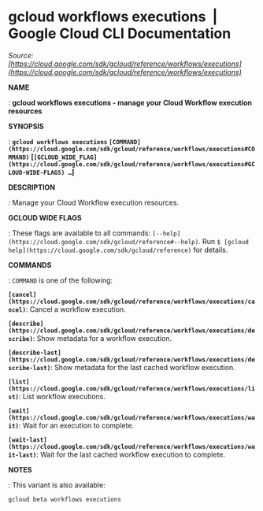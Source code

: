 # gcloud workflows executions  |  Google Cloud CLI Documentation

*Source: [https://cloud.google.com/sdk/gcloud/reference/workflows/executions](https://cloud.google.com/sdk/gcloud/reference/workflows/executions)*

**NAME**

: **gcloud workflows executions - manage your Cloud Workflow execution resources**

**SYNOPSIS**

: **`gcloud workflows executions` `[COMMAND](https://cloud.google.com/sdk/gcloud/reference/workflows/executions#COMMAND)` [`[GCLOUD_WIDE_FLAG](https://cloud.google.com/sdk/gcloud/reference/workflows/executions#GCLOUD-WIDE-FLAGS) …`]**

**DESCRIPTION**

: Manage your Cloud Workflow execution resources.

**GCLOUD WIDE FLAGS**

: These flags are available to all commands: `[--help](https://cloud.google.com/sdk/gcloud/reference#--help)`.
Run `$ [gcloud help](https://cloud.google.com/sdk/gcloud/reference)` for details.

**COMMANDS**

: ``COMMAND`` is one of the following:

**`[cancel](https://cloud.google.com/sdk/gcloud/reference/workflows/executions/cancel)`**:
Cancel a workflow execution.

**`[describe](https://cloud.google.com/sdk/gcloud/reference/workflows/executions/describe)`**:
Show metadata for a workflow execution.

**`[describe-last](https://cloud.google.com/sdk/gcloud/reference/workflows/executions/describe-last)`**:
Show metadata for the last cached workflow execution.

**`[list](https://cloud.google.com/sdk/gcloud/reference/workflows/executions/list)`**:
List workflow executions.

**`[wait](https://cloud.google.com/sdk/gcloud/reference/workflows/executions/wait)`**:
Wait for an execution to complete.

**`[wait-last](https://cloud.google.com/sdk/gcloud/reference/workflows/executions/wait-last)`**:
Wait for the last cached workflow execution to complete.

**NOTES**

: This variant is also available:

```
gcloud beta workflows executions
```
